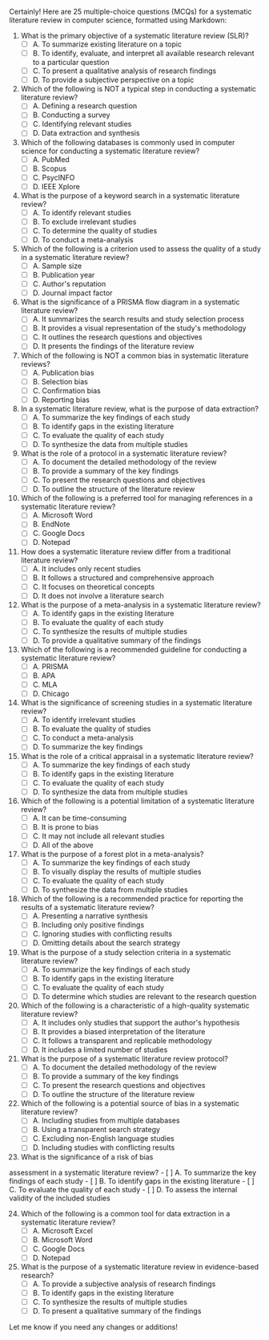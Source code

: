 Certainly! Here are 25 multiple-choice questions (MCQs) for a systematic literature review in computer science, formatted using Markdown:

1. What is the primary objective of a systematic literature review (SLR)?
   - [ ] A. To summarize existing literature on a topic
   - [ ] B. To identify, evaluate, and interpret all available research relevant to a particular question
   - [ ] C. To present a qualitative analysis of research findings
   - [ ] D. To provide a subjective perspective on a topic

2. Which of the following is NOT a typical step in conducting a systematic literature review?
   - [ ] A. Defining a research question
   - [ ] B. Conducting a survey
   - [ ] C. Identifying relevant studies
   - [ ] D. Data extraction and synthesis

3. Which of the following databases is commonly used in computer science for conducting a systematic literature review?
   - [ ] A. PubMed
   - [ ] B. Scopus
   - [ ] C. PsycINFO
   - [ ] D. IEEE Xplore

4. What is the purpose of a keyword search in a systematic literature review?
   - [ ] A. To identify relevant studies
   - [ ] B. To exclude irrelevant studies
   - [ ] C. To determine the quality of studies
   - [ ] D. To conduct a meta-analysis

5. Which of the following is a criterion used to assess the quality of a study in a systematic literature review?
   - [ ] A. Sample size
   - [ ] B. Publication year
   - [ ] C. Author's reputation
   - [ ] D. Journal impact factor

6. What is the significance of a PRISMA flow diagram in a systematic literature review?
   - [ ] A. It summarizes the search results and study selection process
   - [ ] B. It provides a visual representation of the study's methodology
   - [ ] C. It outlines the research questions and objectives
   - [ ] D. It presents the findings of the literature review

7. Which of the following is NOT a common bias in systematic literature reviews?
   - [ ] A. Publication bias
   - [ ] B. Selection bias
   - [ ] C. Confirmation bias
   - [ ] D. Reporting bias

8. In a systematic literature review, what is the purpose of data extraction?
   - [ ] A. To summarize the key findings of each study
   - [ ] B. To identify gaps in the existing literature
   - [ ] C. To evaluate the quality of each study
   - [ ] D. To synthesize the data from multiple studies

9. What is the role of a protocol in a systematic literature review?
   - [ ] A. To document the detailed methodology of the review
   - [ ] B. To provide a summary of the key findings
   - [ ] C. To present the research questions and objectives
   - [ ] D. To outline the structure of the literature review

10. Which of the following is a preferred tool for managing references in a systematic literature review?
    - [ ] A. Microsoft Word
    - [ ] B. EndNote
    - [ ] C. Google Docs
    - [ ] D. Notepad

11. How does a systematic literature review differ from a traditional literature review?
    - [ ] A. It includes only recent studies
    - [ ] B. It follows a structured and comprehensive approach
    - [ ] C. It focuses on theoretical concepts
    - [ ] D. It does not involve a literature search

12. What is the purpose of a meta-analysis in a systematic literature review?
    - [ ] A. To identify gaps in the existing literature
    - [ ] B. To evaluate the quality of each study
    - [ ] C. To synthesize the results of multiple studies
    - [ ] D. To provide a qualitative summary of the findings

13. Which of the following is a recommended guideline for conducting a systematic literature review?
    - [ ] A. PRISMA
    - [ ] B. APA
    - [ ] C. MLA
    - [ ] D. Chicago

14. What is the significance of screening studies in a systematic literature review?
    - [ ] A. To identify irrelevant studies
    - [ ] B. To evaluate the quality of studies
    - [ ] C. To conduct a meta-analysis
    - [ ] D. To summarize the key findings

15. What is the role of a critical appraisal in a systematic literature review?
    - [ ] A. To summarize the key findings of each study
    - [ ] B. To identify gaps in the existing literature
    - [ ] C. To evaluate the quality of each study
    - [ ] D. To synthesize the data from multiple studies

16. Which of the following is a potential limitation of a systematic literature review?
    - [ ] A. It can be time-consuming
    - [ ] B. It is prone to bias
    - [ ] C. It may not include all relevant studies
    - [ ] D. All of the above

17. What is the purpose of a forest plot in a meta-analysis?
    - [ ] A. To summarize the key findings of each study
    - [ ] B. To visually display the results of multiple studies
    - [ ] C. To evaluate the quality of each study
    - [ ] D. To synthesize the data from multiple studies

18. Which of the following is a recommended practice for reporting the results of a systematic literature review?
    - [ ] A. Presenting a narrative synthesis
    - [ ] B. Including only positive findings
    - [ ] C. Ignoring studies with conflicting results
    - [ ] D. Omitting details about the search strategy

19. What is the purpose of a study selection criteria in a systematic literature review?
    - [ ] A. To summarize the key findings of each study
    - [ ] B. To identify gaps in the existing literature
    - [ ] C. To evaluate the quality of each study
    - [ ] D. To determine which studies are relevant to the research question

20. Which of the following is a characteristic of a high-quality systematic literature review?
    - [ ] A. It includes only studies that support the author's hypothesis
    - [ ] B. It provides a biased interpretation of the literature
    - [ ] C. It follows a transparent and replicable methodology
    - [ ] D. It includes a limited number of studies

21. What is the purpose of a systematic literature review protocol?
    - [ ] A. To document the detailed methodology of the review
    - [ ] B. To provide a summary of the key findings
    - [ ] C. To present the research questions and objectives
    - [ ] D. To outline the structure of the literature review

22. Which of the following is a potential source of bias in a systematic literature review?
    - [ ] A. Including studies from multiple databases
    - [ ] B. Using a transparent search strategy
    - [ ] C. Excluding non-English language studies
    - [ ] D. Including studies with conflicting results

23. What is the significance of a risk of bias

 assessment in a systematic literature review?
    - [ ] A. To summarize the key findings of each study
    - [ ] B. To identify gaps in the existing literature
    - [ ] C. To evaluate the quality of each study
    - [ ] D. To assess the internal validity of the included studies

24. Which of the following is a common tool for data extraction in a systematic literature review?
    - [ ] A. Microsoft Excel
    - [ ] B. Microsoft Word
    - [ ] C. Google Docs
    - [ ] D. Notepad

25. What is the purpose of a systematic literature review in evidence-based research?
    - [ ] A. To provide a subjective analysis of research findings
    - [ ] B. To identify gaps in the existing literature
    - [ ] C. To synthesize the results of multiple studies
    - [ ] D. To present a qualitative summary of the findings

Let me know if you need any changes or additions!
